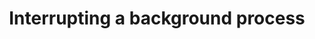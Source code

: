 ---
layout: article
title: "Interrupting a background process"
excerpt: "Interrupting a background process"
categories: blog
created: 2018-06-13
comments: false
share: false
ads: false
---